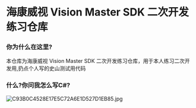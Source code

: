 # 海康威视 Vision Master SDK 二次开发练习仓库

### 你为什么在这里?
本仓库为海康威视 Vision Master SDK 二次开发练习仓库，用于本人练习二次开发用,扔点个人写的史山测试用代码

### 什么?你问我怎么写C#?
![C93B0C4528E17E5C72A6E1D527D1EB85.jpg](https://img.246878.xyz/api/cfile/AgACAgUAAyEGAASCw4j-AAMKZ_008a1UU6yHWfFWUlhEpJ84anAAAlXEMRuodPFXLOGVBNMsckQBAAMCAAN5AAM2BA)